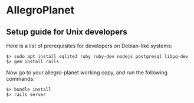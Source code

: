 # AllegroPlanet

Setup guide for Unix developers
----

Here is a list of prerequisites for developers on Debian-like systems:

```
$> sudo apt install sqlite3 ruby ruby-dev nodejs postgresql libpq-dev
$> gem install rails
```

Now go to your allegro-planet working copy, and run the following commands:

```
$> bundle install
$> rails server
```
